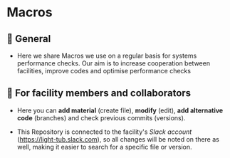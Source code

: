 #  Macros

##    :microscope: General

* Here we share Macros we use on a regular basis for systems performance checks. Our aim is to increase cooperation between facilities, improve codes and optimise performance checks


##    :microscope: For facility members and collaborators

* Here you can **add material** (create file), **modify**  (edit), **add alternative code**  (branches) and check previous commits (versions).

* This Repository is connected to the facility's *Slack account* (https://light-tub.slack.com), so all changes will be noted on there as well, making it easier to search for a specific file or version.


